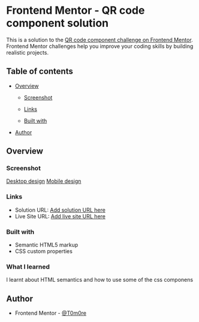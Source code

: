 # Frontend Mentor - QR code component solution

This is a solution to the [QR code component challenge on Frontend Mentor](https://www.frontendmentor.io/challenges/qr-code-component-iux_sIO_H). Frontend Mentor challenges help you improve your coding skills by building realistic projects.

## Table of contents

- [Overview](#overview)

  - [Screenshot](#screenshot)
  - [Links](#links)

  - [Built with](#built-with)

- [Author](#author)

## Overview

### Screenshot

[Desktop design](<./design/Screenshot%20(44).png>)
[Mobile design](<./design/Screenshot%20(45).png>)

### Links

- Solution URL: [Add solution URL here](https://your-solution-url.com)
- Live Site URL: [Add live site URL here](https://your-live-site-url.com)

### Built with

- Semantic HTML5 markup
- CSS custom properties

### What I learned

I learnt about HTML semantics and how to use some of the css componens

## Author

- Frontend Mentor - [@T0m0re](https://www.frontendmentor.io/profile/T0m0re)
